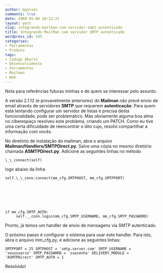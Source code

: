 ```yaml
---
author: mgalves
comments: true
date: 2009-05-06 10:13:21
layout: post
slug: integrando-mailman-com-servidor-smpt-autenticado
title: Integrando MailMan com servidor SMTP autenticado
wordpress_id: 545
categories:
- Ferramentas
- Produto
tags:
- Código Aberto
- Desenvolvimento
- Ferramentas
- Mailman
- Web
---
```


Nota para referências futuras minhas e de quem se interessar pelo assunto.

A versão 2.1.12 (e provavelmente anteriores) do **Mailman** não prevê envio de email através de servidores **SMTP** que requerem **autenticação**. Para quem está tentando configurar um servidor de listas e precisa desta funcionalidade, pode ser problemático. Mas obviamente alguma boa alma no ciberespaço resolveu este problema, criando um PATCH. Como eu tive uma certa dificuldade de reencontrar o dito cujo, resolvi compartilhar a informação com vocês.

No diretório de instalação do mailman, abra o arquivo **Mailman/Handlers/SMTPDirect.py**. Salve uma cópia no mesmo diretório chamada **ASMTPDirect.py**. Adicione as seguintes linhas no método 
    
    \_\_connect(self)

logo abaixo da linha 
    
    self.\_\_conn.connect(mm_cfg.SMTPHOST, mm_cfg.SMTPPORT)




    
    
    
    if mm_cfg.SMTP_AUTH:
         self.__conn.login(mm_cfg.SMTP_USERNAME, mm_cfg.SMTP_PASSWORD)
    
    


Pronto, já temos um handler de envio de mensagens via SMTP autenticado.

O próximo passo é configurar o sistema para usar este handler. Para isto, abra o arquivo mm_cfg.py, e adicione as seguintes linhas:

`SMTPPORT = 25
SMTPHOST = 'smtp.server.com'
SMTP_USERNAME = 'seuusuario'
SMTP_PASSWORD = 'suasenha'
DELIVERY_MODULE = 'ASMTPDirect'
SMTP_AUTH = 1`

Resolvido!
